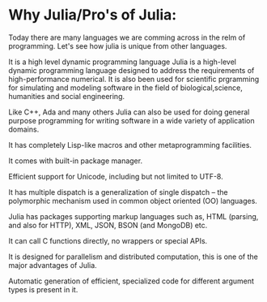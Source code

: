 <h1>Why Julia/Pro's of Julia:</h1>

Today there are many languages we are comming across in the relm of programming. Let's see how julia is unique from other languages.

It is a high level dynamic programming language Julia is a high-level dynamic programming language designed to address the requirements of high-performance numerical.
It is also been used for scientific prgramming for simulating and modeling software in the field of biological,science, humanities and social engineering. 

Like C++, Ada and many others Julia can also be used for doing general purpose programming for writing software in a wide variety of application domains.

It has completely Lisp-like macros and other metaprogramming facilities.

It comes with built-in package manager.

Efficient support for Unicode, including but not limited to UTF-8.

It has multiple dispatch is a generalization of single dispatch – the polymorphic mechanism used in common object oriented (OO) languages.

Julia has packages supporting markup languages such as, HTML (parsing, and also for HTTP), XML, JSON, BSON (and MongoDB) etc.

It can call C functions directly, no wrappers or special APIs.

It is designed for parallelism and distributed computation, this is one of the major advantages of Julia.

Automatic generation of efficient, specialized code for different argument types is present in it.
